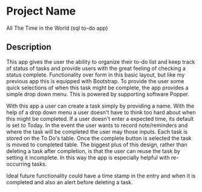 # Project Name

All The Time in the World (sql to-do app)

## Description

This app gives the user the ability to organize their to-do list and keep track of status of tasks and provide users with the great feeling of checking a status complete. Functionality over form in this basic layout, but like my previous app this is equipped with Bootstrap.  To provide the user some quick selections of when this task might be complete, the app provides a simple drop down menu. This is powered by supporting software Popper. 

With this app a user can create a task simply by providing a name. With the help of a drop down menu a user doesn't have to think too hard about when this might be completed. If a user doesn't enter a expected time, its default is set to Today. In the event the user wants to record note/reminders and where the task will be completed the user may those inputs.  Each task is stored on the To Do's table. Once the complete button is selected the task is moved to completed table. The biggest plus of this design, rather than deleting a task after completion, is that the user can reuse the task by setting it incomplete. In this way the app is especially helpful with re-occurring tasks. 


Ideal future functionality could have a time stamp in the entry and when it is completed and also an alert before deleting a task. 

